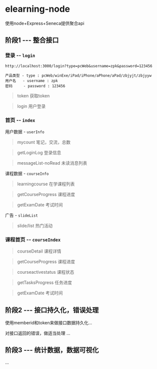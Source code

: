 # elearning-node

使用node+Express+Seneca提供聚合api

## 阶段1 --- 整合接口

### 登录 -- `login`
```
http://localhost:3000/login?type=pcWeb&username=zpk&password=123456

产品类型 - type : pcWeb/winExe/iPad/iPhone/aPhone/aPad/zbjyjt/zbjyyw
用户名   - username : zpk
密码     - password : 123456

```

> token 获取token

> login 用户登录

### 首页 -- `index`


用户数据 - `userInfo`

> mycount 笔记，交流，总数

> getLoginLog 登录信息

> messageList-noRead 未读消息列表

课程数据 - `courseInfo`

> learningcourse 在学课程列表

> getCourseProgress 课程进度

> getExamDate 考试时间

广告 - `slideList`

> slide/list 热门活动

### 课程首页 -- `courseIndex`

> courseDetail 课程详情

> getCourseProgress 课程进度

> courseactivestatus 课程状态

> getTasksProgress 任务进度

> getExamDate 考试时间

## 阶段2 --- 接口持久化，错误处理

使用memberid和token来做接口数据持久化...

对接口返回的错误，做适当处理
...

## 阶段3 --- 统计数据，数据可视化


...